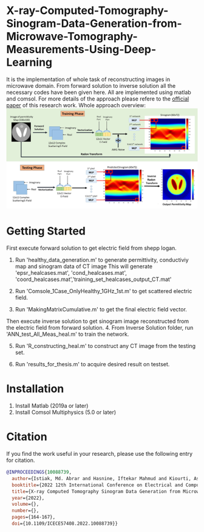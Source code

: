 # X-ray-Computed-Tomography-Sinogram-Data-Generation-from-Microwave-Tomography-Measurements-Using-Deep-Learning

It is the implementation of whole task of reconstructing images in microwave domain. From forward solution to inverse solution all the necessary codes have been given here. All are implemented using matlab and comsol. For more details of the approach please refere to the [official paper](https://ieeexplore.ieee.org/document/10088739) of this research work.
Whole approach overview:
![demoofprompt](overall_scheme.jpg)


# Getting Started

First execute forward solution to get electric field from shepp logan. 

1. Run 'healthy_data_generation.m' to generate permittivity, conductiviy map and sinogram data of CT image
This will generate 'epsr_healcases.mat', 'cond_healcases.mat', 'coord_healcases.mat','training_set_healcases_output_CT.mat'

2. Run 'Comsole_1Case_OnlyHealthy_1GHz_1st.m' to get scattered electric field.

3. Run 'MakingMatrixCumulative.m' to get the final electric field vector.

Then execute inverse solution to get sinogram image reconstructed from the electric field from forward solution.
4. From Inverse Solution folder, run 'ANN_test_All_Meas_heal.m' to train the network.

5. Run 'R_constructing_heal.m' to construct any CT image from the testing set.

6. Run 'results_for_thesis.m' to acquire desired result on testset.

# Installation
1. Install Matlab (2019a or later) 
2. Install Comsol Multiphysics (5.0 or later)

# Citation
If you find the work useful in your research, please use the following entry for citation.

```BibTeX
@INPROCEEDINGS{10088739,
  author={Istiak, Md. Abrar and Hasnine, Iftekar Mahmud and Kiourti, Asimina and Alam, M. Shah and Islam, Md. Asiful},
  booktitle={2022 12th International Conference on Electrical and Computer Engineering (ICECE)}, 
  title={X-ray Computed Tomography Sinogram Data Generation from Microwave Tomography Measurements Using Deep Neural Networks}, 
  year={2022},
  volume={},
  number={},
  pages={164-167},
  doi={10.1109/ICECE57408.2022.10088739}}
```
